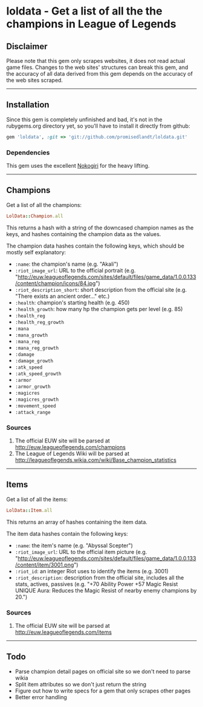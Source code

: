 # loldata - Get a list of all the the champions in League of Legends

## Disclaimer

Please note that this gem only scrapes websites, it does not read actual game files. Changes to the web sites' structures can break this gem, and the accuracy of all data derived from this gem depends on the accuracy of the web sites scraped.

---

## Installation

Since this gem is completely unfinished and bad, it's not in the rubygems.org directory yet, so you'll have to install it directly from github:

```ruby
gem 'loldata', :git => 'git://github.com/promisedlandt/loldata.git'
```

### Dependencies

This gem uses the excellent [Nokogiri](http://nokogiri.org/) for the heavy lifting.

---

## Champions

Get a list of all the champions:

```ruby
LolData::Champion.all
```

This returns a hash with a string of the downcased champion names as the keys, and hashes containing the champion data as the values.

The champion data hashes contain the following keys, which should be mostly self explanatory:

 * `:name`: the champion's name (e.g. "Akali")
 * `:riot_image_url`: URL to the official portrait (e.g. "http://euw.leagueoflegends.com/sites/default/files/game_data/1.0.0.133/content/champion/icons/84.jpg")
 * `:riot_description_short`: short description from the official site (e.g. "There exists an ancient order..." etc.)
 * `:health`: champion's starting health (e.g. 450)
 * `:health_growth`: how many hp the champion gets per level (e.g. 85)
 * `:health_reg`
 * `:health_reg_growth`
 * `:mana`
 * `:mana_growth`
 * `:mana_reg`
 * `:mana_reg_growth`
 * `:damage`
 * `:damage_growth`
 * `:atk_speed`
 * `:atk_speed_growth`
 * `:armor`
 * `:armor_growth`
 * `:magicres`
 * `:magicres_growth`
 * `:movement_speed`
 * `:attack_range`

### Sources

1. The official EUW site will be parsed at http://euw.leagueoflegends.com/champions
2. The League of Legends Wiki will be parsed at http://leagueoflegends.wikia.com/wiki/Base_champion_statistics

---

## Items

Get a list of all the items:

```ruby
LolData::Item.all
```

This returns an array of hashes containing the item data.

The item data hashes contain the following keys:

 * `:name`: the item's name (e.g. "Abyssal Scepter")
 * `:riot_image_url`: URL to the official item picture (e.g. "http://euw.leagueoflegends.com/sites/default/files/game_data/1.0.0.133/content/item/3001.png")
 * `:riot_id`: an integer Riot uses to identify the items (e.g. 3001)
 * `:riot_description`: description from the official site, includes all the stats, actives, passives (e.g. "+70 Ability Power +57 Magic Resist  UNIQUE Aura: Reduces the Magic Resist of nearby enemy champions by 20.")

### Sources
1. The official EUW site will be parsed at http://euw.leagueoflegends.com/items

---

## Todo
 * Parse champion detail pages on official site so we don't need to parse wikia
 * Split item attributes so we don't just return the string
 * Figure out how to write specs for a gem that only scrapes other pages
 * Better error handling

